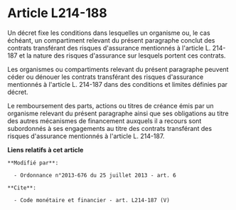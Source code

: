 # Article L214-188

Un décret fixe les conditions dans lesquelles un organisme ou, le cas échéant, un compartiment relevant du présent paragraphe
conclut des contrats transférant des risques d'assurance mentionnés à l'article L. 214-187 et la nature des risques
d'assurance sur lesquels portent ces contrats. 

Les organismes ou compartiments relevant du présent paragraphe peuvent céder ou dénouer les contrats transférant des risques
d'assurance mentionnés à l'article L. 214-187 dans des conditions et limites définies par décret. 

Le remboursement des parts, actions ou titres de créance émis par un organisme relevant du présent paragraphe ainsi que ses
obligations au titre des autres mécanismes de financement auxquels il a recours sont subordonnés à ses engagements au titre
des contrats transférant des risques d'assurance mentionnés à l'article L. 214-187.

**Liens relatifs à cet article**

	**Modifié par**:

	  - Ordonnance n°2013-676 du 25 juillet 2013 - art. 6

	**Cite**:

	  - Code monétaire et financier - art. L214-187 (V)

